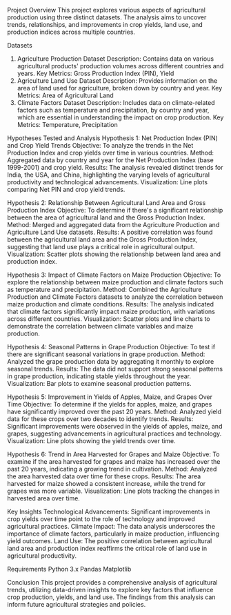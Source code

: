 Project Overview
This project explores various aspects of agricultural production using three distinct datasets. The analysis aims to uncover trends, relationships, and improvements in crop yields, land use, and production indices across multiple countries.

Datasets
1. Agriculture Production Dataset
Description: Contains data on various agricultural products' production volumes across different countries and years.
Key Metrics: Gross Production Index (PIN), Yield
2. Agriculture Land Use Dataset
Description: Provides information on the area of land used for agriculture, broken down by country and year.
Key Metrics: Area of Agricultural Land
3. Climate Factors Dataset
Description: Includes data on climate-related factors such as temperature and precipitation, by country and year, which are essential in understanding the impact on crop production.
Key Metrics: Temperature, Precipitation

Hypotheses Tested and Analysis
Hypothesis 1: Net Production Index (PIN) and Crop Yield Trends
Objective: To analyze the trends in the Net Production Index and crop yields over time in various countries.
Method: Aggregated data by country and year for the Net Production Index (base 1999-2001) and crop yield.
Results: The analysis revealed distinct trends for India, the USA, and China, highlighting the varying levels of agricultural productivity and technological advancements.
Visualization: Line plots comparing Net PIN and crop yield trends.

Hypothesis 2: Relationship Between Agricultural Land Area and Gross Production Index
Objective: To determine if there's a significant relationship between the area of agricultural land and the Gross Production Index.
Method: Merged and aggregated data from the Agriculture Production and Agriculture Land Use datasets.
Results: A positive correlation was found between the agricultural land area and the Gross Production Index, suggesting that land use plays a critical role in agricultural output.
Visualization: Scatter plots showing the relationship between land area and production index.

Hypothesis 3: Impact of Climate Factors on Maize Production
Objective: To explore the relationship between maize production and climate factors such as temperature and precipitation.
Method: Combined the Agriculture Production and Climate Factors datasets to analyze the correlation between maize production and climate conditions.
Results: The analysis indicated that climate factors significantly impact maize production, with variations across different countries.
Visualization: Scatter plots and line charts to demonstrate the correlation between climate variables and maize production.

Hypothesis 4: Seasonal Patterns in Grape Production
Objective: To test if there are significant seasonal variations in grape production.
Method: Analyzed the grape production data by aggregating it monthly to explore seasonal trends.
Results: The data did not support strong seasonal patterns in grape production, indicating stable yields throughout the year.
Visualization: Bar plots to examine seasonal production patterns.

Hypothesis 5: Improvement in Yields of Apples, Maize, and Grapes Over Time
Objective: To determine if the yields for apples, maize, and grapes have significantly improved over the past 20 years.
Method: Analyzed yield data for these crops over two decades to identify trends.
Results: Significant improvements were observed in the yields of apples, maize, and grapes, suggesting advancements in agricultural practices and technology.
Visualization: Line plots showing the yield trends over time.

Hypothesis 6: Trend in Area Harvested for Grapes and Maize
Objective: To examine if the area harvested for grapes and maize has increased over the past 20 years, indicating a growing trend in cultivation.
Method: Analyzed the area harvested data over time for these crops.
Results: The area harvested for maize showed a consistent increase, while the trend for grapes was more variable.
Visualization: Line plots tracking the changes in harvested area over time.

Key Insights
Technological Advancements: Significant improvements in crop yields over time point to the role of technology and improved agricultural practices.
Climate Impact: The data analysis underscores the importance of climate factors, particularly in maize production, influencing yield outcomes.
Land Use: The positive correlation between agricultural land area and production index reaffirms the critical role of land use in agricultural productivity.

Requirements
Python 3.x
Pandas
Matplotlib

Conclusion
This project provides a comprehensive analysis of agricultural trends, utilizing data-driven insights to explore key factors that influence crop production, yields, and land use. The findings from this analysis can inform future agricultural strategies and policies.
